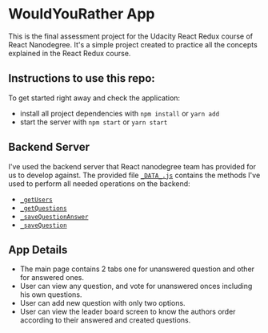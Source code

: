 # WouldYouRather App

This is the final assessment project for the Udacity React Redux course of React Nanodegree. 
It's a simple project created to practice all the concepts explained in the React Redux course.

## Instructions to use this repo:

To get started right away and check the application:

* install all project dependencies with `npm install` or `yarn add`
* start the server with `npm start` or `yarn start`

## Backend Server

I've used the backend server that React nanodegree team has provided for us to develop against. The provided file [`_DATA_.js`](src/utils/_DATA_.js) contains the methods I've used to perform all needed operations on the backend:

* [`_getUsers`](#_getUsers)
* [`_getQuestions`](#_getQuestions)
* [`_saveQuestionAnswer`](#_saveQuestionAnswer)
* [`_saveQuestion`](#_saveQuestion)

## App Details

* The main page contains 2 tabs one for unanswered question and other for answered ones.
* User can view any question, and vote for unanswered onces including his own questions.
* User can add new question with only two options.
* User can view the leader board screen to know the authors order according to their answered and created questions.
